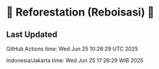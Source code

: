 
# 🌳 Reforestation (Reboisasi) 🌲

## Last Updated

GitHub Actions time: Wed Jun 25 10:26:29 UTC 2025

Indonesia/Jakarta time: Wed Jun 25 17:26:29 WIB 2025
